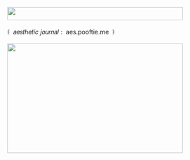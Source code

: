 <img width="400" height="30" src="https://middlepot.com/img/lacey.png">\
  \
 ‌ ‌ ‌ ‌ ‌ ‌ ‌ ‌ ‌ ‌ ‌ ‌ ‌ ‌꒰ ‌ 𝑎𝑒𝑠𝑡ℎ𝑒𝑡𝑖𝑐 𝑗𝑜𝑢𝑟𝑛𝑎𝑙 : ‌ aes.pooftie.me ‌ ꒱\
  \
<img width="400" height="250" src="https://middlepot.com/img/stationery.jpg">
